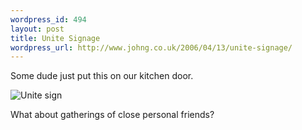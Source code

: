 ```yaml
--- 
wordpress_id: 494
layout: post
title: Unite Signage
wordpress_url: http://www.johng.co.uk/2006/04/13/unite-signage/
---
```

Some dude just put this on our kitchen door.

<img id="image271" alt="Unite sign" src="http://www.johng.co.uk/wp-content/uploads/2006/04/unitesign2.jpg" />

What about gatherings of close personal friends?
